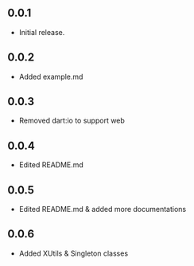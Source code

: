 ## 0.0.1

* Initial release.

## 0.0.2

* Added example.md

## 0.0.3

* Removed dart:io to support web

## 0.0.4

* Edited README.md

## 0.0.5

* Edited README.md & added more documentations

## 0.0.6

* Added XUtils & Singleton classes